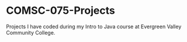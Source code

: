 # COMSC-075-Projects
Projects I have coded during my Intro to Java course at Evergreen Valley Community College.
